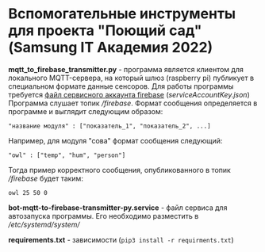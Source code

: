 # Вспомогательные инструменты для проекта "Поющий сад" (Samsung IT Академия 2022)
**mqtt_to_firebase_transmitter.py** - программа является клиентом для локального MQTT-сервера, на который шлюз (raspberry pi) публикует в специальном формате данные сенсоров. Для работы программы требуется [файл сервисного аккаунта firebase](https://firebase.google.com/docs/admin/setup) (_serviceAccountKey.json_) 
Программа слушает топик _/firebase_.
Формат сообщения определяется в программе и выглядит следующим образом:
```
"название модуля" : ["показатель_1", "показатель_2", ...]
```
Например, для модуля "сова" формат сообщения следующий:
```
"owl" : ["temp", "hum", "person"]
```
Тогда пример корректного сообщения, опубликованного в топик _/firebase_ будет таким:
```
owl 25 50 0
```

**bot-mqtt-to-firebase-transmitter-py.service** - файл сервиса для автозапуска программы. Его необходимо разместить в _/etc/systemd/system/_

**requirements.txt** - зависимости (`pip3 install -r requirments.txt`)
